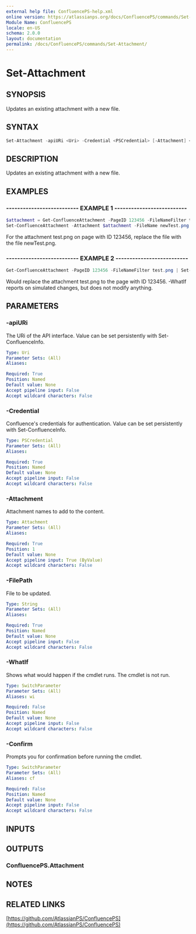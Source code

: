 ```yaml
---
external help file: ConfluencePS-help.xml
online version: https://atlassianps.org/docs/ConfluencePS/commands/Set-Attachment/
Module Name: ConfluencePS
locale: en-US
schema: 2.0.0
layout: documentation
permalink: /docs/ConfluencePS/commands/Set-Attachment/
---
```

# Set-Attachment

## SYNOPSIS

Updates an existing attachment with a new file.

## SYNTAX

```powershell
Set-Attachment -apiURi <Uri> -Credential <PSCredential> [-Attachment] <Attachment> -FilePath <String> [-WhatIf] [-Confirm]
```

## DESCRIPTION

Updates an existing attachment with a new file.

## EXAMPLES

### -------------------------- EXAMPLE 1 --------------------------

```powershell
$attachment = Get-ConfluenceAttachment -PageID 123456 -FileNameFilter test.png
Set-ConfluenceAttachment -Attachment $attachment -FileName newTest.png -Verbose -Confirm
```

For the attachment test.png on page with ID 123456, replace the file with the file newTest.png.

### -------------------------- EXAMPLE 2 --------------------------

```powershell
Get-ConfluenceAttachment -PageID 123456 -FileNameFilter test.png | Set-Attachment -FileName newTest.png -WhatIf
```

Would replace the attachment test.png to the page with ID 123456.
-WhatIf reports on simulated changes, but does not modify anything.

## PARAMETERS

### -apiURi

The URi of the API interface.
Value can be set persistently with Set-ConfluenceInfo.

```yaml
Type: Uri
Parameter Sets: (All)
Aliases:

Required: True
Position: Named
Default value: None
Accept pipeline input: False
Accept wildcard characters: False
```

### -Credential

Confluence's credentials for authentication.
Value can be set persistently with Set-ConfluenceInfo.

```yaml
Type: PSCredential
Parameter Sets: (All)
Aliases:

Required: True
Position: Named
Default value: None
Accept pipeline input: False
Accept wildcard characters: False
```

### -Attachment

Attachment names to add to the content.

```yaml
Type: Attachment
Parameter Sets: (All)
Aliases:

Required: True
Position: 1
Default value: None
Accept pipeline input: True (ByValue)
Accept wildcard characters: False
```

### -FilePath

File to be updated.

```yaml
Type: String
Parameter Sets: (All)
Aliases:

Required: True
Position: Named
Default value: None
Accept pipeline input: False
Accept wildcard characters: False
```

### -WhatIf

Shows what would happen if the cmdlet runs.
The cmdlet is not run.

```yaml
Type: SwitchParameter
Parameter Sets: (All)
Aliases: wi

Required: False
Position: Named
Default value: None
Accept pipeline input: False
Accept wildcard characters: False
```

### -Confirm

Prompts you for confirmation before running the cmdlet.

```yaml
Type: SwitchParameter
Parameter Sets: (All)
Aliases: cf

Required: False
Position: Named
Default value: None
Accept pipeline input: False
Accept wildcard characters: False
```

## INPUTS

## OUTPUTS

### ConfluencePS.Attachment

## NOTES

## RELATED LINKS

[https://github.com/AtlassianPS/ConfluencePS](https://github.com/AtlassianPS/ConfluencePS)
